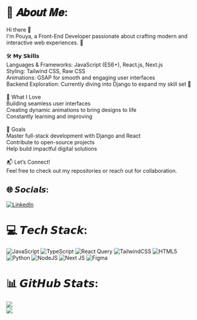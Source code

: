 # 💫 𝑨𝒃𝒐𝒖𝒕 𝑴𝒆:
Hi there 👋<br>I'm Pouya, a Front-End Developer passionate about crafting modern and interactive web experiences. 🚀<br><br>🛠 𝗠𝘆 𝗦𝗸𝗶𝗹𝗹𝘀<br>Languages & Frameworks: JavaScript (ES6+), React.js, Next.js<br>Styling: Tailwind CSS, Raw CSS<br>Animations: GSAP for smooth and engaging user interfaces<br>Backend Exploration: Currently diving into Django to expand my skill set 🌱<br><br>🌟 What I Love<br>Building seamless user interfaces<br>Creating dynamic animations to bring designs to life<br>Constantly learning and improving<br><br>📌 Goals<br>Master full-stack development with Django and React<br>Contribute to open-source projects<br>Help build impactful digital solutions<br><br>📬 Let’s Connect!<br>Feel free to check out my repositories or reach out for collaboration. 


## 🌐 𝙎𝙤𝙘𝙞𝙖𝙡𝙨:
[![LinkedIn](https://img.shields.io/badge/LinkedIn-%230077B5.svg?logo=linkedin&logoColor=white)](https://linkedin.com/in/https://www.linkedin.com/in/pouya-barari-gelyard-03856822b/) 

# 💻 𝙏𝙚𝙘𝙝 𝙎𝙩𝙖𝙘𝙠:
![JavaScript](https://img.shields.io/badge/javascript-%23323330.svg?style=for-the-badge&logo=javascript&logoColor=%23F7DF1E) ![TypeScript](https://img.shields.io/badge/typescript-%23007ACC.svg?style=for-the-badge&logo=typescript&logoColor=white) ![React Query](https://img.shields.io/badge/-React%20Query-FF4154?style=for-the-badge&logo=react%20query&logoColor=white) ![TailwindCSS](https://img.shields.io/badge/tailwindcss-%2338B2AC.svg?style=for-the-badge&logo=tailwind-css&logoColor=white) ![HTML5](https://img.shields.io/badge/html5-%23E34F26.svg?style=for-the-badge&logo=html5&logoColor=white) ![Python](https://img.shields.io/badge/python-3670A0?style=for-the-badge&logo=python&logoColor=ffdd54) ![NodeJS](https://img.shields.io/badge/node.js-6DA55F?style=for-the-badge&logo=node.js&logoColor=white) ![Next JS](https://img.shields.io/badge/Next-black?style=for-the-badge&logo=next.js&logoColor=white) ![Figma](https://img.shields.io/badge/figma-%23F24E1E.svg?style=for-the-badge&logo=figma&logoColor=white)
# 📊 𝙂𝙞𝙩𝙃𝙪𝙗 𝙎𝙩𝙖𝙩𝙨:
![](https://github-readme-streak-stats.herokuapp.com/?user=pouyaBG&theme=dark&hide_border=false)<br/>
![](https://github-readme-stats.vercel.app/api/top-langs/?username=pouyaBG&theme=dark&hide_border=false&include_all_commits=true&count_private=true&layout=compact)

<!-- Proudly created with GPRM ( https://gprm.itsvg.in ) -->
